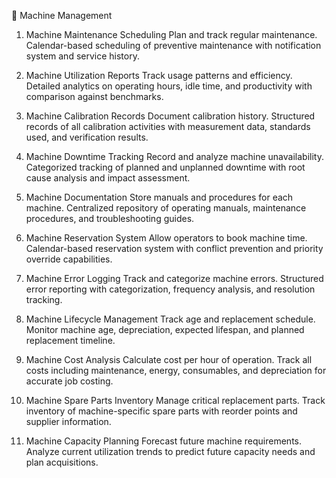 🔧 Machine Management
1. Machine Maintenance Scheduling
Plan and track regular maintenance. Calendar-based scheduling of preventive maintenance with notification system and service history.

2. Machine Utilization Reports
Track usage patterns and efficiency. Detailed analytics on operating hours, idle time, and productivity with comparison against benchmarks.

3. Machine Calibration Records
Document calibration history. Structured records of all calibration activities with measurement data, standards used, and verification results.

4. Machine Downtime Tracking
Record and analyze machine unavailability. Categorized tracking of planned and unplanned downtime with root cause analysis and impact assessment.

5. Machine Documentation
Store manuals and procedures for each machine. Centralized repository of operating manuals, maintenance procedures, and troubleshooting guides.

6. Machine Reservation System
Allow operators to book machine time. Calendar-based reservation system with conflict prevention and priority override capabilities.

7. Machine Error Logging
Track and categorize machine errors. Structured error reporting with categorization, frequency analysis, and resolution tracking.

8. Machine Lifecycle Management
Track age and replacement schedule. Monitor machine age, depreciation, expected lifespan, and planned replacement timeline.

9. Machine Cost Analysis
Calculate cost per hour of operation. Track all costs including maintenance, energy, consumables, and depreciation for accurate job costing.

10. Machine Spare Parts Inventory
Manage critical replacement parts. Track inventory of machine-specific spare parts with reorder points and supplier information.

11. Machine Capacity Planning
Forecast future machine requirements. Analyze current utilization trends to predict future capacity needs and plan acquisitions.


